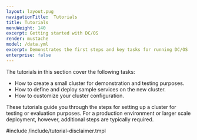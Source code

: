 ```yaml
---
layout: layout.pug
navigationTitle:  Tutorials
title: Tutorials
menuWeight: 140
excerpt: Getting started with DC/OS 
render: mustache
model: /data.yml
excerpt: Demonstrates the first steps and key tasks for running DC/OS
enterprise: false
---
```

The tutorials in this section cover the following tasks:
- How to create a small cluster for demonstration and testing purposes.
- How to define and deploy sample services on the new cluster.
- How to customize your cluster configuration.

These tutorials guide you through the steps for setting up a cluster for testing or evaluation purposes. For a production environment or larger scale deployment, however, additional steps are typically required. 

#include /include/tutorial-disclaimer.tmpl